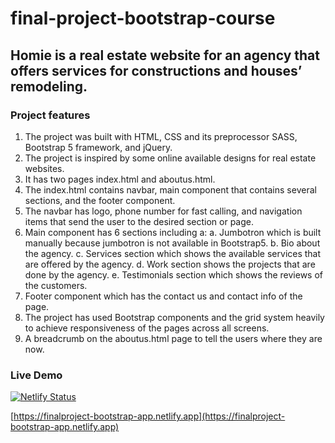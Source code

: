 # final-project-bootstrap-course
## Homie is a real estate website for an agency that offers services for constructions and houses’ remodeling.

### Project features
1.	The project was built with HTML, CSS and its preprocessor SASS, Bootstrap 5 framework, and jQuery.
2.	The project is inspired by some online available designs for real estate websites.
3.	It has two pages index.html and aboutus.html.
4.	The index.html contains navbar, main component that contains several sections, and the footer component.
5.	The navbar has logo, phone number for fast calling, and navigation items that send the user to the desired section or page.
6.	Main component has 6 sections including a: 
a.	Jumbotron which is built manually because jumbotron is not available in Bootstrap5. 
b.	Bio about the agency.
c.	Services section which shows the available services that are offered by the agency.
d.	Work section shows the projects that are done by the agency.
e.	Testimonials section which shows the reviews of the customers.
7.	Footer component which has the contact us and contact info of the page.
8.	The project has used Bootstrap components and the grid system heavily to achieve responsiveness of the pages across all screens.
9.	A breadcrumb on the aboutus.html page to tell the users where they are now.

### Live Demo 
[![Netlify Status](https://api.netlify.com/api/v1/badges/25d85f23-b7f3-4121-be18-0b69b6129ddc/deploy-status)](https://app.netlify.com/sites/finalproject-bootstrap-app/deploys)

[https://finalproject-bootstrap-app.netlify.app](https://finalproject-bootstrap-app.netlify.app)
